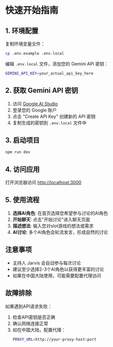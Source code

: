 # 快速开始指南

## 1. 环境配置

复制环境变量文件：
```bash
cp .env.example .env.local
```

编辑 `.env.local` 文件，添加您的 Gemini API 密钥：
```bash
GEMINI_API_KEY=your_actual_api_key_here
```

## 2. 获取 Gemini API 密钥

1. 访问 [Google AI Studio](https://makersuite.google.com/app/apikey)
2. 登录您的 Google 账户
3. 点击 "Create API Key" 创建新的 API 密钥
4. 复制生成的密钥到 `.env.local` 文件中

## 3. 启动项目

```bash
npm run dev
```

## 4. 访问应用

打开浏览器访问 [http://localhost:3000](http://localhost:3000)

## 5. 使用流程

1. **选择AI角色**: 在首页选择您希望参与讨论的AI角色
2. **开始聊天**: 点击"开始讨论"进入聊天页面
3. **描述想法**: 输入您对slot游戏的想法或需求
4. **AI讨论**: 多个AI角色会轮流发言，形成自然的讨论

## 注意事项

- 主持人 Jarvis 会自动参与每次讨论
- 建议至少选择2-3个AI角色以获得更丰富的讨论
- 如果在中国大陆使用，可能需要配置代理访问

## 故障排除

如果遇到API请求失败：
1. 检查API密钥是否正确
2. 确认网络连接正常
3. 如在中国大陆，配置代理：
   ```bash
   PROXY_URL=http://your-proxy-host:port
   ```
